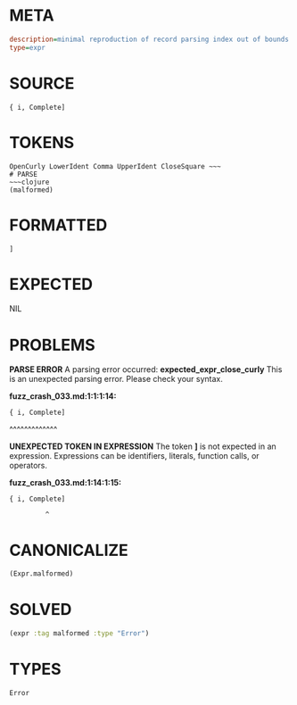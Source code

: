 # META
~~~ini
description=minimal reproduction of record parsing index out of bounds crash
type=expr
~~~
# SOURCE
~~~roc
{ i, Complete]
~~~
# TOKENS
~~~text
OpenCurly LowerIdent Comma UpperIdent CloseSquare ~~~
# PARSE
~~~clojure
(malformed)
~~~
# FORMATTED
~~~roc
]
~~~
# EXPECTED
NIL
# PROBLEMS
**PARSE ERROR**
A parsing error occurred: **expected_expr_close_curly**
This is an unexpected parsing error. Please check your syntax.

**fuzz_crash_033.md:1:1:1:14:**
```roc
{ i, Complete]
```
^^^^^^^^^^^^^


**UNEXPECTED TOKEN IN EXPRESSION**
The token **]** is not expected in an expression.
Expressions can be identifiers, literals, function calls, or operators.

**fuzz_crash_033.md:1:14:1:15:**
```roc
{ i, Complete]
```
             ^


# CANONICALIZE
~~~clojure
(Expr.malformed)
~~~
# SOLVED
~~~clojure
(expr :tag malformed :type "Error")
~~~
# TYPES
~~~roc
Error
~~~
